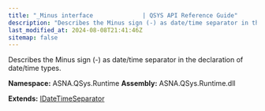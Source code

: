 ```yaml
---
title: "_Minus interface              | QSYS API Reference Guide"
description: "Describes the Minus sign (-) as date/time separator in the declaration of date/time types. "
last_modified_at: 2024-08-08T21:41:46Z
sitemap: false
---
```


Describes the Minus sign (-) as date/time separator in the declaration of date/time types.

**Namespace:** ASNA.QSys.Runtime
**Assembly:** ASNA.QSys.Runtime.dll

**Extends:** [IDateTimeSeparator](/reference/runtime/qsys-runtime/i-date-time-separator.html)
<br>
<br>
